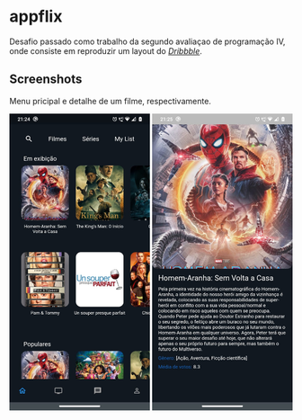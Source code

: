 # appflix

Desafio passado como trabalho da segundo avaliaçao de programação IV, onde consiste em reproduzir um layout do [*Dribbble*](https://dribbble.com/shots/11065762-Mobflix-OTT-Media-Service). 

## Screenshots
Menu pricipal e detalhe de um filme, respectivamente.

<img src="assets/home.jpeg" width=250>
<img src="assets/detail.jpeg" width=250>